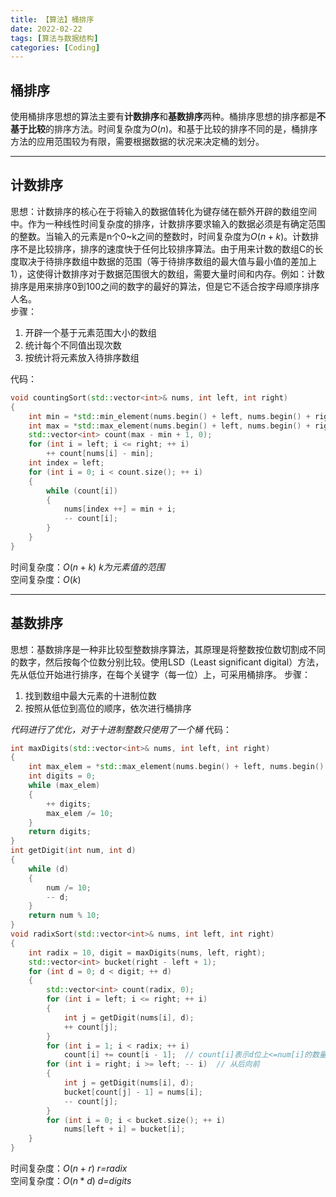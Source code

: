 ```yaml
---
title: 【算法】桶排序
date: 2022-02-22
tags: [算法与数据结构]
categories: [Coding]
---
```


## 桶排序
使用桶排序思想的算法主要有**计数排序**和**基数排序**两种。桶排序思想的排序都是**不基于比较**的排序方法。时间复杂度为$O\left(n\right)$。和基于比较的排序不同的是，桶排序方法的应用范围较为有限，需要根据数据的状况来决定桶的划分。

-----

## 计数排序
思想：计数排序的核心在于将输入的数据值转化为键存储在额外开辟的数组空间中。作为一种线性时间复杂度的排序，计数排序要求输入的数据必须是有确定范围的整数。当输入的元素是n个0~k之间的整数时，时间复杂度为$O\left(n+k\right)$。计数排序不是比较排序，排序的速度快于任何比较排序算法。由于用来计数的数组C的长度取决于待排序数组中数据的范围（等于待排序数组的最大值与最小值的差加上1），这使得计数排序对于数据范围很大的数组，需要大量时间和内存。例如：计数排序是用来排序0到100之间的数字的最好的算法，但是它不适合按字母顺序排序人名。  
步骤：  
1. 开辟一个基于元素范围大小的数组
2. 统计每个不同值出现次数
3. 按统计将元素放入待排序数组

代码：  
```cpp
void countingSort(std::vector<int>& nums, int left, int right)  
{  
	int min = *std::min_element(nums.begin() + left, nums.begin() + right + 1);// include<algrithm>
	int max = *std::max_element(nums.begin() + left, nums.begin() + right + 1);
	std::vector<int> count(max - min + 1, 0);  
	for (int i = left; i <= right; ++ i)  
		++ count[nums[i] - min];  
	int index = left;  
	for (int i = 0; i < count.size(); ++ i)  
	{  
		while (count[i])  
		{  
			nums[index ++] = min + i;  
			-- count[i];  
		}  
	}  
}
```
时间复杂度：$O\left(n+k\right)$  *k为元素值的范围*    
空间复杂度：$O\left(k\right)$

-----

## 基数排序
思想：基数排序是一种非比较型整数排序算法，其原理是将整数按位数切割成不同的数字，然后按每个位数分别比较。使用LSD（Least significant digital）方法，先从低位开始进行排序，在每个关键字（每一位）上，可采用桶排序。
步骤：  
1. 找到数组中最大元素的十进制位数
2. 按照从低位到高位的顺序，依次进行桶排序

*代码进行了优化，对于十进制整数只使用了一个桶*
代码：  
```cpp
int maxDigits(std::vector<int>& nums, int left, int right)  
{  
	int max_elem = *std::max_element(nums.begin() + left, nums.begin() + right + 1);// include<algrithm>
	int digits = 0;  
	while (max_elem)  
	{  
		++ digits;  
		max_elem /= 10;  
	}  
	return digits;  
}  
int getDigit(int num, int d)  
{  
	while (d)  
	{  
		num /= 10;  
		-- d;  
	}  
	return num % 10;  
}  
void radixSort(std::vector<int>& nums, int left, int right)  
{  
	int radix = 10, digit = maxDigits(nums, left, right);  
	std::vector<int> bucket(right - left + 1);  
	for (int d = 0; d < digit; ++ d)  
	{  
		std::vector<int> count(radix, 0);  
		for (int i = left; i <= right; ++ i)  
		{  
			int j = getDigit(nums[i], d);  
			++ count[j];  
		}  
		for (int i = 1; i < radix; ++ i)  
			count[i] += count[i - 1];  // count[i]表示d位上<=num[i]的数量
		for (int i = right; i >= left; -- i)  // 从后向前
		{  
			int j = getDigit(nums[i], d);  
			bucket[count[j] - 1] = nums[i];  
			-- count[j];  
		}  
		for (int i = 0; i < bucket.size(); ++ i)  
			nums[left + i] = bucket[i];  
	}  
}
```
时间复杂度：$O\left(n+r\right)$ *r=radix*  
空间复杂度：$O\left(n*d\right)$ *d=digits*  